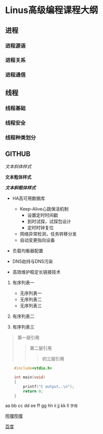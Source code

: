 
# Linus高级编程课程大纲

## 进程

### 进程源语
### 进程关系
### 进程通信

## 线程

### 线程基础
### 线程安全
### 线程种类划分

## GITHUB



*文本斜体样式*

**文本粗体样式**

***文本斜粗体样式***

* HA高可用数据库
	* Keep-Alive心跳保活机制
		* 设置定时时间戳
		* 到时试探，试探包设计
		* 定时时钟复位
	* 网络异常检测，任务转移分发
	* 自动变更指向设备

* 负载均衡器配置

* DNS劫持与DNS污染

* 高效维护稳定长链接技术

1. 有序列表一
	* 无序列表一
	* 无序列表二
	* 无序列表三
2. 有序列表二

3. 有序列表三

> 第一层引用
>> 第二层引用
>>> 的三层引用

```c
	#include<stdio.h>

	int main(void)
	{
		printf("C output..\n");
		return 0;
	}
```

aa bb cc dd ee ff gg hh ii jj kk ll     `字母`


[哔哩哔哩](https://www.bilibili.com "跳转到b站")

[百度](https://www.baidu.com "跳转到百度")
